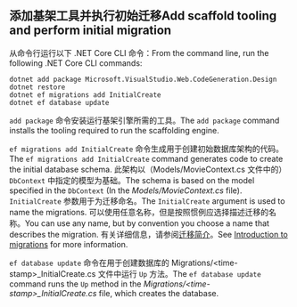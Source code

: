 <a name="cli"></a>
## <a name="add-scaffold-tooling-and-perform-initial-migration"></a><span data-ttu-id="458d5-101">添加基架工具并执行初始迁移</span><span class="sxs-lookup"><span data-stu-id="458d5-101">Add scaffold tooling and perform initial migration</span></span>

<span data-ttu-id="458d5-102">从命令行运行以下 .NET Core CLI 命令：</span><span class="sxs-lookup"><span data-stu-id="458d5-102">From the command line, run the following .NET Core CLI commands:</span></span>

```console
dotnet add package Microsoft.VisualStudio.Web.CodeGeneration.Design
dotnet restore
dotnet ef migrations add InitialCreate
dotnet ef database update
```

<span data-ttu-id="458d5-103">`add package` 命令安装运行基架引擎所需的工具。</span><span class="sxs-lookup"><span data-stu-id="458d5-103">The `add package` command installs the tooling required to run the scaffolding engine.</span></span>

<span data-ttu-id="458d5-104">`ef migrations add InitialCreate` 命令生成用于创建初始数据库架构的代码。</span><span class="sxs-lookup"><span data-stu-id="458d5-104">The `ef migrations add InitialCreate` command generates code to create the initial database schema.</span></span> <span data-ttu-id="458d5-105">此架构以（Models/MovieContext.cs 文件中的）`DbContext` 中指定的模型为基础。</span><span class="sxs-lookup"><span data-stu-id="458d5-105">The schema is based on the model specified in the `DbContext` (In the *Models/MovieContext.cs* file).</span></span> <span data-ttu-id="458d5-106">`InitialCreate` 参数用于为迁移命名。</span><span class="sxs-lookup"><span data-stu-id="458d5-106">The `InitialCreate` argument is used to name the migrations.</span></span> <span data-ttu-id="458d5-107">可以使用任意名称，但是按照惯例应选择描述迁移的名称。</span><span class="sxs-lookup"><span data-stu-id="458d5-107">You can use any name, but by convention you choose a name that describes the migration.</span></span> <span data-ttu-id="458d5-108">有关详细信息，请参阅[迁移简介](xref:data/ef-mvc/migrations#introduction-to-migrations)。</span><span class="sxs-lookup"><span data-stu-id="458d5-108">See [Introduction to migrations](xref:data/ef-mvc/migrations#introduction-to-migrations) for more information.</span></span>

<span data-ttu-id="458d5-109">`ef database update` 命令在用于创建数据库的 Migrations/\<time-stamp>_InitialCreate.cs 文件中运行 `Up` 方法。</span><span class="sxs-lookup"><span data-stu-id="458d5-109">The `ef database update` command runs the `Up` method in the *Migrations/\<time-stamp>_InitialCreate.cs* file, which creates the database.</span></span>
